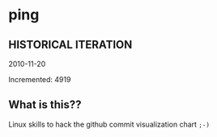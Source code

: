 # ping

## HISTORICAL ITERATION
2010-11-20

Incremented: 4919

## What is this?? 
Linux skills to hack the github commit visualization chart `;-)`
